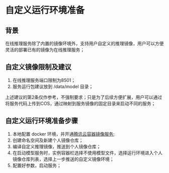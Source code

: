 # 自定义运行环境准备

## 背景
在线推理服务除了内置的镜像环境外，支持用户自定义的推理镜像，用户可以方便灵活的部署已有的镜像为在线推理服务；

## 自定义镜像限制及建议

1. 在线推理服务端口限制为8501；
2. 服务运行包建议放到 /data/model 目录；

上述建议的第2条仅作参考，不强制要求；只是为了后续方便扩展，用户可以通过将服务代码上传到COS，通过映射到服务镜像的固定目录来启动不同的服务；

## 自定义运行环境准备步骤
1. 本地配置 docker 环境，并开通[腾讯云容器镜像服务](https://console.cloud.tencent.com/tcr/instance?rid=1);
2. 创建命名空间及新建个人镜像仓库；
3. 编译自定义推理镜像，推送到个人镜像仓库；
4. 在启动模型服务时，实例容器栏选择不使用模型文件，选择运行环境进入个人镜像仓库列表，选择上一步推送的自定义镜像环境；
5. 配置好参数，启动服务；


